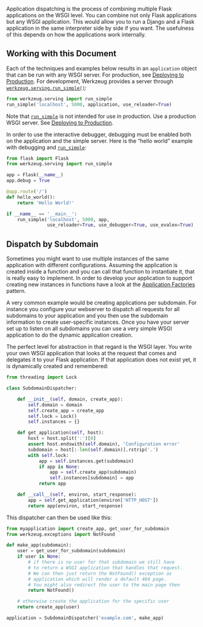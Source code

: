 Application dispatching is the process of combining multiple Flask
applications on the WSGI level. You can combine not only Flask
applications but any WSGI application. This would allow you to run a
Django and a Flask application in the same interpreter side by side if
you want. The usefulness of this depends on how the applications work
internally.



## Working with this Document


Each of the techniques and examples below results in an `application`
object that can be run with any WSGI server. For production, see
[Deploying to Production](https://flask.palletsprojects.com/../../deploying/). For development, Werkzeug provides a server
through [`werkzeug.serving.run_simple()`](https://werkzeug.palletsprojects.com/en/2.2.x/serving/#werkzeug.serving.run_simple "(in Werkzeug v2.2.x)"):



```python
from werkzeug.serving import run_simple
run_simple('localhost', 5000, application, use_reloader=True)

```


Note that [`run_simple`](https://werkzeug.palletsprojects.com/en/2.2.x/serving/#werkzeug.serving.run_simple "(in Werkzeug v2.2.x)") is not intended for
use in production. Use a production WSGI server. See [Deploying to Production](https://flask.palletsprojects.com/../../deploying/).


In order to use the interactive debugger, debugging must be enabled both on
the application and the simple server. Here is the “hello world” example with
debugging and [`run_simple`](https://werkzeug.palletsprojects.com/en/2.2.x/serving/#werkzeug.serving.run_simple "(in Werkzeug v2.2.x)"):



```python
from flask import Flask
from werkzeug.serving import run_simple

app = Flask(__name__)
app.debug = True

@app.route('/')
def hello_world():
    return 'Hello World!'

if __name__ == '__main__':
    run_simple('localhost', 5000, app,
               use_reloader=True, use_debugger=True, use_evalex=True)

```




## Dispatch by Subdomain


Sometimes you might want to use multiple instances of the same application
with different configurations. Assuming the application is created inside
a function and you can call that function to instantiate it, that is
really easy to implement. In order to develop your application to support
creating new instances in functions have a look at the
[Application Factories](https://flask.palletsprojects.com/../appfactories/) pattern.


A very common example would be creating applications per subdomain. For
instance you configure your webserver to dispatch all requests for all
subdomains to your application and you then use the subdomain information
to create user-specific instances. Once you have your server set up to
listen on all subdomains you can use a very simple WSGI application to do
the dynamic application creation.


The perfect level for abstraction in that regard is the WSGI layer. You
write your own WSGI application that looks at the request that comes and
delegates it to your Flask application. If that application does not
exist yet, it is dynamically created and remembered:



```python
from threading import Lock

class SubdomainDispatcher:

    def __init__(self, domain, create_app):
        self.domain = domain
        self.create_app = create_app
        self.lock = Lock()
        self.instances = {}

    def get_application(self, host):
        host = host.split(':')[0]
        assert host.endswith(self.domain), 'Configuration error'
        subdomain = host[:-len(self.domain)].rstrip('.')
        with self.lock:
            app = self.instances.get(subdomain)
            if app is None:
                app = self.create_app(subdomain)
                self.instances[subdomain] = app
            return app

    def __call__(self, environ, start_response):
        app = self.get_application(environ['HTTP_HOST'])
        return app(environ, start_response)

```


This dispatcher can then be used like this:



```python
from myapplication import create_app, get_user_for_subdomain
from werkzeug.exceptions import NotFound

def make_app(subdomain):
    user = get_user_for_subdomain(subdomain)
    if user is None:
        # if there is no user for that subdomain we still have
        # to return a WSGI application that handles that request.
        # We can then just return the NotFound() exception as
        # application which will render a default 404 page.
        # You might also redirect the user to the main page then
        return NotFound()

    # otherwise create the application for the specific user
    return create_app(user)

application = SubdomainDispatcher('example.com', make_app)

```






